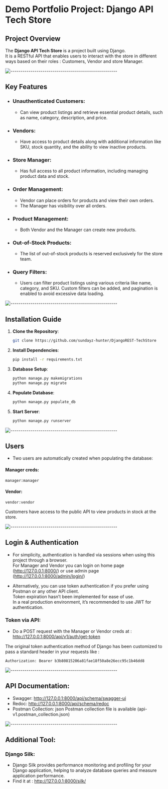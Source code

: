 # Demo Portfolio Project: Django API Tech Store

## **Project Overview**
The **Django API Tech Store** is a project built using Django.  
It is a RESTful API that enables users to interact with the store in different ways based on their roles : Customers, Vendor and store Manager.

![-----------------------------------------------------](https://raw.githubusercontent.com/andreasbm/readme/master/assets/lines/aqua.png)

## **Key Features**
- ### **Unauthenticated Customers**: 
  - Can view product listings and retrieve essential product details, such as name, category, description, and price.
- ### **Vendors**: 
  - Have access to product details along with additional information like SKU, stock quantity, and the ability to view inactive products.
- ### **Store Manager**: 
  - Has full access to all product information, including managing product data and stock.
- ### **Order Management**:
  - Vendor can place orders for products and view their own orders.
  - The Manager has visibility over all orders.
- ### **Product Management**:
  - Both Vendor and the Manager can create new products.
- ### **Out-of-Stock Products**: 
  - The list of out-of-stock products is reserved exclusively for the store team.
- ### **Query Filters**: 
  - Users can filter product listings using various criteria like name, category, and SKU. Custom filters can be added, and pagination is enabled to avoid excessive data loading.

![-----------------------------------------------------](https://raw.githubusercontent.com/andreasbm/readme/master/assets/lines/aqua.png)

## **Installation Guide**

1. **Clone the Repository**:
   ```bash
   git clone https://github.com/sundayz-hunter/DjangoREST-TechStore
   ```

2. **Install Dependencies**:
   ```bash
   pip install -r requirements.txt
   ```

3. **Database Setup**:
     ```bash
     python manage.py makemigrations
     python manage.py migrate
     ```
4. **Populate Database**:
     ```bash
     python manage.py populate_db
     ```
5. **Start Server**:
     ```bash
     python manage.py runserver
     ```
![-----------------------------------------------------](https://raw.githubusercontent.com/andreasbm/readme/master/assets/lines/aqua.png)

## Users 

- Two users are automatically created when populating the database:

#### Manager creds:
```
manager:manager
```

#### Vendor:
  ```
  vendor:vendor
  ```

Customers have access to the public API to view products in stock at the store.

![-----------------------------------------------------](https://raw.githubusercontent.com/andreasbm/readme/master/assets/lines/aqua.png)

## Login & Authentication

- For simplicity, authentication is handled via sessions when using this project through a browser.  
For Manager and Vendor you can login on home page (http://127.0.0.1:8000/) or use admin page (http://127.0.0.1:8000/admin/login/)

- Alternatively, you can use token authentication if you prefer using Postman or any other API client.  
Token expiration hasn’t been implemented for ease of use.  
In a real production environment, it’s recommended to use JWT for authentication.

### Token via API:
- Do a POST request with the Manager or Vendor creds at : http://127.0.0.1:8000/api/v1/auth/get-token

The original token authentication method of Django has been customized to pass a standard header in your requests like :
```
Authorization: Bearer b3b80815206a81fae18f50a8e26ecc95c1b46dd8
```

![-----------------------------------------------------](https://raw.githubusercontent.com/andreasbm/readme/master/assets/lines/aqua.png)

## API Documentation:
- Swagger: http://127.0.0.1:8000/api/schema/swagger-ui
- Redoc: http://127.0.0.1:8000/api/schema/redoc
- Postman Collection: json Postman collection file is available (api-v1.postman_collection.json)

![-----------------------------------------------------](https://raw.githubusercontent.com/andreasbm/readme/master/assets/lines/aqua.png)

## Additional Tool:

### Django Silk:
- Django Silk provides performance monitoring and profiling for your Django application, helping to analyze database queries and measure application performance.
- Find it at : http://127.0.0.1:8000/silk/


